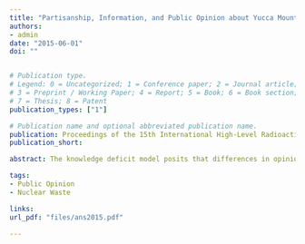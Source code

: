 ```yaml
---
title: "Partisanship, Information, and Public Opinion about Yucca Mountain"
authors: 
- admin
date: "2015-06-01"
doi: ""


# Publication type.
# Legend: 0 = Uncategorized; 1 = Conference paper; 2 = Journal article;
# 3 = Preprint / Working Paper; 4 = Report; 5 = Book; 6 = Book section;
# 7 = Thesis; 8 = Patent
publication_types: ["1"]

# Publication name and optional abbreviated publication name.
publication: Proceedings of the 15th International High-Level Radioactive Waste Management Conference
publication_short: 

abstract: The knowledge deficit model posits that differences in opinions between experts and the mass public about sci- entifically and technically complex issues can be over- come by providing information to the public. Using a na- tionwide sample of the US population from March 2002, this paper examines the knowledge deficit model as a Bayesian learning model. I find that, contrary to the standard knowledge deficit model, respondents did not up- date their priors or process information in an unbiased way, but rather that Democrats and Republicans varied in the weight they attached to the information and in their overall support for Yucca Mountain. I conclude with a discussion of the continued utility offered by the knowledge deficit model, particularly when expressed as a Bayesian learning model.

tags:
- Public Opinion
- Nuclear Waste 

links:
url_pdf: "files/ans2015.pdf"

---
```



